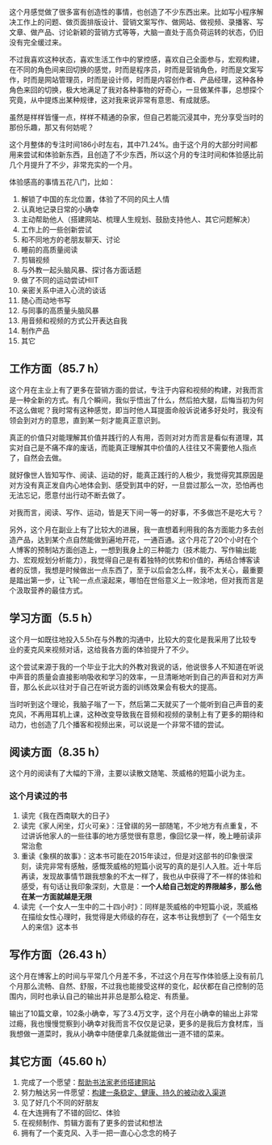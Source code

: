 这个月感觉做了很多富有创造性的事情，也创造了不少东西出来。比如写小程序解决工作上的问题、做页面排版设计、营销文案写作、做网站、做视频、录播客、写文章、做产品、讨论新颖的营销方式等等，大脑一直处于高负荷运转的状态，仍旧没有完全缓过来。

不过我喜欢这种状态，喜欢生活工作中的掌控感，喜欢自己全面参与，宏观构建，在不同的角色间来回切换的感觉，时而是程序员，时而是营销角色，时而是文案写作，时而是网站管理员，时而是设计师，时而是内容创作者、产品经理，这种各种角色来回的切换，极大地满足了我对各种事物的好奇心，一旦做某件事，总想探个究竟，从中提炼出某种规律，这对我来说非常有意思、有成就感。

虽然是样样皆懂一点，样样不精通的杂家，但自己若能沉浸其中，充分享受当时的那份乐趣，那又有何妨呢？

这个月整体的专注时间186小时左右，其中71.24%。由于这个月的大部分时间都用来尝试和体验新东西，且创造了不少东西，所以这个月的专注时间和体验感比前几个月提升了不少，非常充实的一个月。

体验感高的事情五花八门，比如：

1. 解锁了中国的东北位置，体验了不同的风土人情
2. 认真地记录日常的小确幸
3. 主动帮助他人（搭建网站、梳理人生规划、鼓励支持他人、其它问题解决）
4. 工作上的一些创新尝试
5. 和不同地方的老朋友聊天、讨论
6. 睡前的高质量阅读
7. 剪辑视频
8. 与外教一起头脑风暴、探讨各方面话题
9. 做了不同的运动尝试HIIT
10. 亲密关系中进入心流的谈话
11. 随心而动地书写
12. 与同事的高质量头脑风暴
13. 用音频和视频的方式公开表达自我
14. 制作产品
15. 其它

## 工作方面（85.7 h）

这个月在主业上有了更多在营销方面的尝试，专注于内容和视频的构建，对我而言是一种全新的方式。有几个瞬间，我似乎悟出了什么，然后拍大腿，后悔当初为何不这么做呢？我时常有这种感觉，即当时他人耳提面命般诉说诸多好处时，我没有领会到对方的意思，直到某一刻才能真正意识到。

真正的价值只对能理解其价值并践行的人有用，否则对对方而言是看似有道理，其实对自己是不痛不痒的废话，而能真正理解其中价值的人往往又不需要他人指点了，自然会去做。

就好像世人皆知写作、阅读、运动的好，能真正践行的人极少，我觉得究其原因是对方没有真正发自内心地体会到、感受到其中的好，一旦尝过那么一次，恐怕再也无法忘记，愿意付出行动不断去做了。

对我而言，阅读、写作、运动，皆是天下间一等一的好事，不多做岂不是吃大亏？

另外，这个月在副业上有了比较大的进展，我一直想着利用我的各方面能力多去创造产品，达到某个点自然能做到遍地开花，一通百通。这个月花了20个小时在个人博客的预制站方面创造上，一想到我身上的三种能力（技术能力、写作输出能力、宏观规划分析能力），我觉得自己是有着独特的优势和价值的，再结合博客读者的反馈，我想是时候做出一点东西了，至于以后会怎么样，我不太关心，最重要是踏出第一步，让飞轮一点点滚起来，哪怕在世俗意义上一败涂地，但对我而言是个汲取营养的最佳方式。

## 学习方面（5.5 h）

这个月一如既往地投入5.5h在与外教的沟通中，比较大的变化是我采用了比较专业的麦克风来视频对话，这给我各方面的体验提升了不少。

这个尝试来源于我的一个毕业于北大的外教对我说的话，他说很多人不知道在听说中声音的质量会直接影响吸收和学习的效率，一旦清晰地听到自己的声音和对方声音，那么长此以往对于自己在听说方面的训练效果会有极大的提高。

当时听到这个理论，我脑子嗡了一下，然后第二天就买了一个能听到自己声音的麦克风，不再用耳机上课，这种改变导致我在音频和视频的录制上有了更多的期待和动力，也创造了几个播客和视频出来，可以说是一个非常不错的尝试。

## 阅读方面（8.35 h）

这个月的阅读有了大幅的下滑，主要以读散文随笔、茨威格的短篇小说为主。

### 这个月读过的书

1. 读完《我在西南联大的日子》
2. 读完《家人闲坐，灯火可亲》：汪曾祺的另一部随笔，不少地方有点重复，不过讲诉他家人的一些往事的地方感觉很有意思，像回忆录一样，晚上睡前读非常治愈
3. 重读《象棋的故事》：这本书可能在2015年读过，但是对这部书的印象很深刻，读完非常有感触，感慨茨威格的短篇小说写的真的是引人入胜。近十年后再读，发现故事情节跟我想象的不太一样了，我也从中获得了不一样的体验和感受，有句话让我印象深刻，大意是：**一个人给自己划定的界限越多，那么他在某一方面就越是无限**
4. 读完《一个女人一生中的二十四小时》：同样是茨威格的中短篇小说，茨威格在描绘女性心理时，我觉得是大师级的存在，这本书让我想到了《一个陌生女人的来信》这本书

## 写作方面（26.43 h）

这个月在博客上的时间与平常几个月差不多，不过这个月在写作体验感上没有前几个月那么流畅、自然、舒服，不过我也能接受这样的变化，起伏都在自己控制的范围内，同时也承认自己的输出并非总是那么稳定、有质量。

输出了10篇文章，102条小确幸，写了3.4万文字，这个月在小确幸的输出上非常过瘾，我也慢慢觉察到小确幸对我而言不仅仅是记录，更多的是我后方食材库，当我想做一道菜时，我从小确幸中随便拿几条就能做出一道不错的菜来。

## 其它方面（45.60 h）

1. 完成了一个愿望：[帮助书法家老师搭建网站](https://rolen.wiki/wish_list/%e5%b8%ae%e5%8a%a9%e4%b9%a6%e6%b3%95%e5%ae%b6%e8%80%81%e5%b8%88%e6%90%ad%e5%bb%ba%e7%bd%91%e7%ab%99%ef%bc%8c%e5%bc%98%e6%89%ac%e4%b8%ad%e5%9b%bd%e4%bc%a0%e7%bb%9f%e6%96%87%e5%8c%96%ef%bc%88%e5%8f%aa/)
2. 努力触达另一件愿望：[构建一条稳定、健康、持久的被动收入渠道](https://rolen.wiki/wish_list/%e6%9e%84%e5%bb%ba%e4%b8%80%e6%9d%a1%e7%a8%b3%e5%ae%9a%e3%80%81%e5%81%a5%e5%ba%b7%e3%80%81%e6%8c%81%e4%b9%85%e7%9a%84%e8%a2%ab%e5%8a%a8%e6%94%b6%e5%85%a5%e6%b8%a0%e9%81%93/)
3. 见了好几个不同的好朋友
4. 在大连拥有了不错的回忆、体验
5. 在视频制作、剪辑方面有了更多的尝试和想法
6. 拥有了一个麦克风、入手一把一直心心念念的椅子